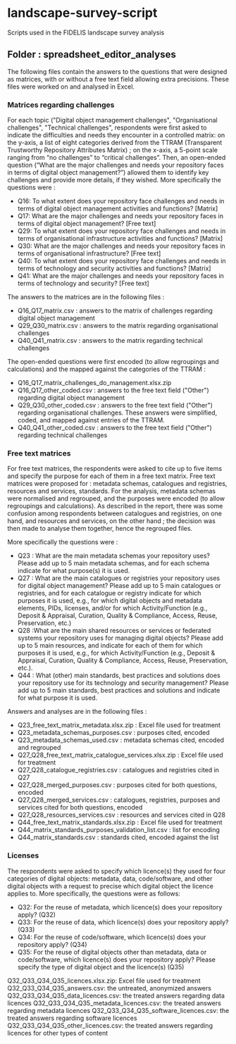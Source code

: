 # landscape-survey-script
Scripts used in the FIDELIS landscape survey analysis

## Folder : spreadsheet_editor_analyses

The following files contain the answers to the questions that were designed as matrices, with or without a free text field allowing extra precisions. These files were worked on and analysed in Excel.

### Matrices regarding challenges

For each topic ("Digital object management challenges", "Organisational challenges", "Technical challenges", respondents were first asked to indicate the difficulties and needs they encounter in a controlled matrix: on the y-axis, a list of eight categories derived from the TTRAM (Transparent Trustworthy Repository Attributes Matrix) ; on the x-axis, a 5-point scale ranging from “no challenges” to “critical challenges”. Then, an open-ended question (“What are the major challenges and needs your
repository faces in terms of digital object management?”) allowed them to identify key challenges
and provide more details, if they wished.
More specifically the questions were :
- Q16: To what extent does your repository face challenges and needs in terms of digital object management activities and functions? [Matrix]
- Q17: What are the major challenges and needs your repository faces in terms of digital object management? [Free text]
- Q29: To what extent does your repository face challenges and needs in terms of organisational infrastructure activities and functions? [Matrix]
- Q30: What are the major challenges and needs your repository faces in terms of organisational infrastructure? [Free text]
- Q40: To what extent does your repository face challenges and needs in terms of technology and security activities and functions? [Matrix]
- Q41: What are the major challenges and needs your repository faces in terms of technology and security? [Free text]

The answers to the matrices are in the following files :
- Q16_Q17_matrix.csv : answers to the matrix of challenges regarding digital object management
- Q29_Q30_matrix.csv : answers to the matrix regarding organisational challenges
- Q40_Q41_matrix.csv : answers to the matrix regarding technical challenges

The open-ended questions were first encoded (to allow regroupings and calculations) and the mapped against the categories of the TTRAM :
- Q16_Q17_matrix_challenges_do_management.xlsx.zip
- Q16_Q17_other_coded.csv : answers to the free text field ("Other") regarding digital object management
- Q29_Q30_other_coded.csv : answers to the free text field ("Other") regarding organisational challenges. These answers were simplified, coded, and mapped against entries of the TTRAM.
- Q40_Q41_other_coded.csv : answers to the free text field ("Other") regarding technical challenges

### Free text matrices

For free text matrices, the respondents were asked to cite up to five items and specify the purpose for each of them in a free text matrix. Free text matrices were proposed for : metadata schemas, catalogues and registries, resources and services, standards.
For the analysis, metadata schemas were normalised and regrouped, and the purposes were encoded (to allow regroupings and calculations).
As described in the report, there was some confusion among respondents between catalogues and registries, on one hand, and resources and services, on the other hand ; the decision was then made to analyse them together, hence the regrouped files.

More specifically the questions were :
- Q23 : What are the main metadata schemas your repository uses? Please add up to 5 main metadata schemas, and for each schema indicate for what purpose(s) it is used. 
- Q27 : What are the main catalogues or registries your repository uses for digital object management? Please add up to 5 main catalogues or registries, and for each catalogue or registry indicate for which purposes it is used, e.g., for which digital objects and metadata elements, PIDs, licenses, and/or for which Activity/Function (e.g., Deposit & Appraisal, Curation, Quality & Compliance, Access, Reuse, Preservation, etc.)
- Q28 :What are the main shared resources or services or federated systems your repository uses for managing digital objects? Please add up to 5 main resources, and indicate for each of them for which purposes it is used, e.g., for which Activity/Function (e.g., Deposit &amp; Appraisal, Curation, Quality &amp; Compliance, Access, Reuse, Preservation, etc.). 
- Q44 : What (other) main standards, best practices and solutions does your repository use for its technology and security management? Please add up to 5 main standards, best practices and solutions and indicate for what purpose it is used.

Answers and analyses are in the following files :
- Q23_free_text_matrix_metadata.xlsx.zip : Excel file used for treatment
- Q23_metadata_schemas_purposes.csv : purposes cited, encoded
- Q23_metadata_schemas_used.csv : metadata schemas cited, encoded and regrouped
- Q27_Q28_free_text_matrix_catalogue_services.xlsx.zip : Excel file used for treatment
- Q27_Q28_catalogue_registries.csv : catalogues and registries cited in Q27
- Q27_Q28_merged_purposes.csv : purposes cited for both questions, encoded
- Q27_Q28_merged_services.csv : catalogues, registries, purposes and services cited for both questions, encoded
- Q27_Q28_resources_services.csv : resources and services cited in Q28
- Q44_free_text_matrix_standards.xlsx.zip : Excel file used for treatment
- Q44_matrix_standards_purposes_validation_list.csv : list for encoding
- Q44_matrix_standards.csv : standards cited, encoded against the list

### Licenses

The respondents were asked to specify which licence(s) they used for four categories of digital
objects: metadata, data, code/software, and other digital objects with a request to precise which
digital object the licence applies to.
More specifically, the questions were as follows:
- Q32: For the reuse of metadata, which licence(s) does your repository apply? (Q32)
- Q33:  For the reuse of data, which licence(s) does your repository apply? (Q33)
- Q34: For the reuse of code/software, which licence(s) does your repository apply? (Q34)
- Q35: For the reuse of digital objects other than metadata, data or code/software, which licence(s)
does your repository apply? Please specify the type of digital object and the licence(s) (Q35)

Q32_Q33_Q34_Q35_licences.xlsx.zip: Excel file used for treatment
Q32_Q33_Q34_Q35_answers.csv: the untreated, anonymized answers
Q32_Q33_Q34_Q35_data_licences.csv: the treated answers regarding data licences
Q32_Q33_Q34_Q35_metadata_licences.csv: the treated answers regarding metadata licences
Q32_Q33_Q34_Q35_software_licences.csv: the treated answers regarding software licences
Q32_Q33_Q34_Q35_other_licences.csv: the treated answers regarding licences for other types of content
